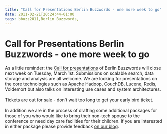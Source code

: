 ```yaml
---
title: "Call for Presentations Berlin Buzzwords - one more week to go"
date: 2011-02-21T20:24:44+01:00
tags: bbuzz2011,Berlin Buzzwords,
---
```


# Call for Presentations Berlin Buzzwords - one more week to go


As a little reminder: the <a href="http://berlinbuzzwords.de/content/call-presentations">Call for presentations</a> of 
Berlin Buzzwords will close next week on Tuesday, March 1st. Submissions on scalable search, data storage and analysis 
are all welcome. We are looking for presentations on the core technologies such as Apache Hadoop, CouchDB, Lucene, 
Redis, Voldemort but also talks on interesting use cases and system architectures.<br><br>Tickets are out for sale - 
don't wait too long to get your early bird ticket.<br><br>In addition we are in the process of drafting some additional 
packages for those of you who would like to bring their non-tech spouse to the conference or need day care facilities 
for their children. If you are interested in either package please provide feedback <a 
href="http://berlinbuzzwords.de/blog">on our blog</a>.
